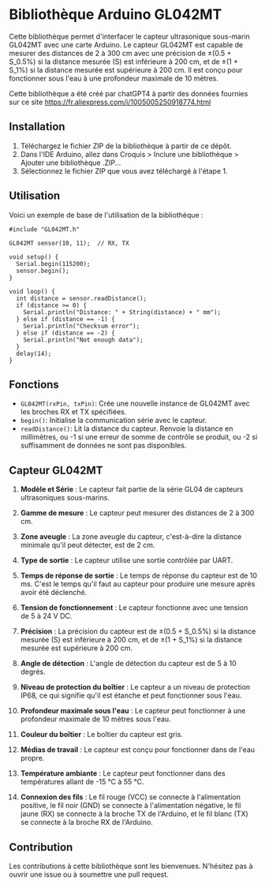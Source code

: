 # Bibliothèque Arduino GL042MT

Cette bibliothèque permet d'interfacer le capteur ultrasonique sous-marin GL042MT avec une carte Arduino. Le capteur GL042MT est capable de mesurer des distances de 2 à 300 cm avec une précision de ±(0.5 + S_0.5%) si la distance mesurée (S) est inférieure à 200 cm, et de ±(1 + S_1%) si la distance mesurée est supérieure à 200 cm. Il est conçu pour fonctionner sous l'eau à une profondeur maximale de 10 mètres.

Cette bibliothèque a été créé par chatGPT4 à partir des données fournies sur ce site https://fr.aliexpress.com/i/1005005250918774.html

## Installation

1.  Téléchargez le fichier ZIP de la bibliothèque à partir de ce dépôt.
2.  Dans l'IDE Arduino, allez dans Croquis > Inclure une bibliothèque > Ajouter une bibliothèque .ZIP...
3.  Sélectionnez le fichier ZIP que vous avez téléchargé à l'étape 1.

## Utilisation

Voici un exemple de base de l'utilisation de la bibliothèque :

    #include "GL042MT.h"
    
    GL042MT sensor(10, 11);  // RX, TX
    
    void setup() {
      Serial.begin(115200);
      sensor.begin();
    }
    
    void loop() {
      int distance = sensor.readDistance();
      if (distance >= 0) {
        Serial.println("Distance: " + String(distance) + " mm");
      } else if (distance == -1) {
        Serial.println("Checksum error");
      } else if (distance == -2) {
        Serial.println("Not enough data");
      }
      delay(14);
    }

## Fonctions

-   `GL042MT(rxPin, txPin)`: Crée une nouvelle instance de GL042MT avec les broches RX et TX spécifiées.
-   `begin()`: Initialise la communication série avec le capteur.
-   `readDistance()`: Lit la distance du capteur. Renvoie la distance en millimètres, ou -1 si une erreur de somme de contrôle se produit, ou -2 si suffisamment de données ne sont pas disponibles.

## Capteur GL042MT
1.  **Modèle et Série** : Le capteur fait partie de la série GL04 de capteurs ultrasoniques sous-marins.
    
2.  **Gamme de mesure** : Le capteur peut mesurer des distances de 2 à 300 cm.
    
3.  **Zone aveugle** : La zone aveugle du capteur, c'est-à-dire la distance minimale qu'il peut détecter, est de 2 cm.
    
4.  **Type de sortie** : Le capteur utilise une sortie contrôlée par UART.
    
5.  **Temps de réponse de sortie** : Le temps de réponse du capteur est de 10 ms. C'est le temps qu'il faut au capteur pour produire une mesure après avoir été déclenché.
    
6.  **Tension de fonctionnement** : Le capteur fonctionne avec une tension de 5 à 24 V DC.
    
7.  **Précision** : La précision du capteur est de ±(0.5 + S_0.5%) si la distance mesurée (S) est inférieure à 200 cm, et de ±(1 + S_1%) si la distance mesurée est supérieure à 200 cm.
    
8.  **Angle de détection** : L'angle de détection du capteur est de 5 à 10 degrés.
    
9.  **Niveau de protection du boîtier** : Le capteur a un niveau de protection IP68, ce qui signifie qu'il est étanche et peut fonctionner sous l'eau.
    
10.  **Profondeur maximale sous l'eau** : Le capteur peut fonctionner à une profondeur maximale de 10 mètres sous l'eau.
    
11.  **Couleur du boîtier** : Le boîtier du capteur est gris.
    
12.  **Médias de travail** : Le capteur est conçu pour fonctionner dans de l'eau propre.
    
13.  **Température ambiante** : Le capteur peut fonctionner dans des températures allant de -15 °C à 55 °C.
    
14.  **Connexion des fils** : Le fil rouge (VCC) se connecte à l'alimentation positive, le fil noir (GND) se connecte à l'alimentation négative, le fil jaune (RX) se connecte à la broche TX de l'Arduino, et le fil blanc (TX) se connecte à la broche RX de l'Arduino.

## Contribution

Les contributions à cette bibliothèque sont les bienvenues. N'hésitez pas à ouvrir une issue ou à soumettre une pull request.
